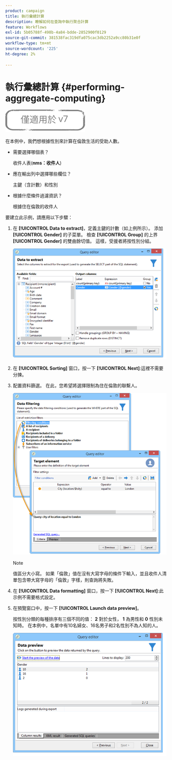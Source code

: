 ```yaml
---
product: campaign
title: 執行彙總計算
description: 瞭解如何在查詢中執行聚合計算
feature: Workflows
exl-id: 5b05788f-498b-4a84-bdde-2852900f0129
source-git-commit: 381538fac319dfa075cac3db2252a9cc80b31e0f
workflow-type: tm+mt
source-wordcount: '225'
ht-degree: 2%

---
```


# 執行彙總計算 {#performing-aggregate-computing}

![](../../assets/v7-only.svg)

在本例中，我們想根據性別來計算在倫敦生活的受助人數。

* 需要選擇哪個表？

   收件人表(**nms：收件人**)

* 應在輸出列中選擇哪些欄位？

   主鍵（含計數）和性別

* 根據什麼條件過濾資訊？

   根據住在倫敦的收件人

要建立此示例，請應用以下步驟：

1. 在 **[!UICONTROL Data to extract]**，定義主鍵的計數（如上例所示）。 添加 **[!UICONTROL Gender]** 的子菜單。 檢查 **[!UICONTROL Group]** 的上界 **[!UICONTROL Gender]** 的雙曲餘切值。 這樣，受援者將按性別分組。

   ![](assets/query_editor_nveau_27.png)

1. 在 **[!UICONTROL Sorting]** 窗口，按一下 **[!UICONTROL Next]**:這裡不需要分揀。
1. 配置資料篩選。 在此，您希望將選擇限制為住在倫敦的聯繫人。

   ![](assets/query_editor_22.png)

   >[!NOTE]
   >
   >值區分大小寫。 如果「倫敦」值在沒有大寫字母的條件下輸入，並且收件人清單包含帶大寫字母的「倫敦」字樣，則查詢將失敗。

1. 在 **[!UICONTROL Data formatting]** 窗口，按一下 **[!UICONTROL Next]**:此示例不需要格式設定。
1. 在預覽窗口中，按一下 **[!UICONTROL Launch data preview]**。

   按性別分類的每種排序有三個不同的值： **2** 對於女性， **1** 為男性和 **0** 性別未知時。 在本例中，名單中有10名婦女、16名男子和2名性別不為人知的人。

   ![](assets/query_editor_agregat_04.png)
